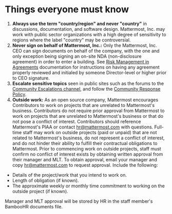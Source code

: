 # Things everyone must know

1. **Always use the term "country/region" and never "country"** in discussions, documentation, and software design. Mattermost, Inc. may work with public sector organizations with a high degree of sensitivity to regions where the label "country" may be controversial.
2. **Never sign on behalf of Mattermost, Inc.:** Only the Mattermost, Inc. CEO can sign documents on behalf of the company, with the one and only exception being signing an on-site NDA \(non-disclosure agreement\) in order to enter a building. See [Risk Management in Agreements](../../operations/finance/risk-management/) documentation for instructions on having any agreement properly reviewed and initialed by someone Director-level or higher prior to CEO signature.
3. **Escalate sensitive topics** seen in public sites such as the forums to the [Community Escalations channel](https://community.mattermost.com/private-core/channels/community-escalations), and follow the [Community Response Policy](../../operations/operations/company-policies/community-response-policy).
4. **Outside work:** As an open source company, Mattermost encourages Contributors to work on projects that are unrelated to Mattermost's business. Contributors do not require prior approval from Mattermost to work on projects that are unrelated to Mattermost's business or that do not pose a conflict of interest. Contributors should reference Mattermost's PIAA or contact hr@mattermost.com with questions. Full-time staff may work on outside projects (paid or unpaid) that are not related to Mattermost's business, do not represent a conflict of interest, and do not hinder their ability to fulfill their contractual obligations to Mattermost. Prior to commencing work on outside projects, staff must confirm no conflict of interest exists by obtaining written approval from their manager and MLT. To obtain approval, email your manager and copy hr@mattermost.com to request approval. Include the following:

- Details of the project/work that you intend to work on.
- Length of obligation (if known).
- The approximate weekly or monthly time commitment to working on the outside project (if known).

Manager and MLT approval will be stored by HR in the staff member's BambooHR documents file.
